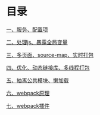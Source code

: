 # 目录[一、服务、配置项](webpack-01%20服务、配置项.md)[二、处理js、暴露全局变量](webpack-02%20处理js、暴露全局变量.md)[三、多页面、source-map、实时打包](webpack-03%20多页面、source-map、实时打包.md)[四、优化、动态链接库、多线程打包](webpack-04%20%20优化、动态链接库、多线程打包.md)[五、抽离公共模块、懒加载](webpack-05%20抽离公共模块、懒加载.md)[六、webpack原理](webpack原理.md)[七、webpack插件](webpack插件.md)